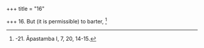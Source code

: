+++
title = "16"

+++
16. But (it is permissible) to barter, [^13] 


[^13]:  -21. Āpastamba I, 7, 20, 14-15.
